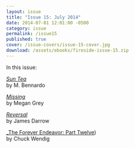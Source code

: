 ```yaml
---
layout: issue
title: "Issue 15: July 2014"
date: 2014-07-01 12:01:00 -0500
category: issue
permalink: /issue15
published: true
cover: /issue-covers/issue-15-cover.jpg
download: /assets/ebooks/fireside-issue-15.zip
---
```


In this issue:

[_Sun Tea_](/issue15/chapter/sun-tea/)<br/>
by M. Bennardo

[_Missing_](/issue15/chapter/missing/)<br/>
by Megan Grey

[_Reversal_](/issue15/chapter/reversal/)<br/>
by James Darrow

[_The Forever Endeavor: Part Twelve](/issue14/chapter/the-forever-endeavor-part-twelve/))<br/>
by Chuck Wendig
